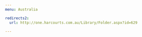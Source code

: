 ```yaml
---
menu: Australia

redirects2:
  url: http://one.harcourts.com.au/Library/Folder.aspx?id=629

---
```

